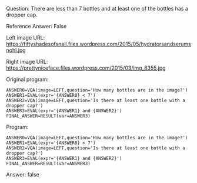 Question: There are less than 7 bottles and at least one of the bottles has a dropper cap.

Reference Answer: False

Left image URL: https://fiftyshadesofsnail.files.wordpress.com/2015/05/hydratorsandserumsnohl.jpg

Right image URL: https://prettyniceface.files.wordpress.com/2015/03/img_8355.jpg

Original program:

```
ANSWER0=VQA(image=LEFT,question='How many bottles are in the image?')
ANSWER1=EVAL(expr='{ANSWER0} < 7')
ANSWER2=VQA(image=LEFT,question='Is there at least one bottle with a dropper cap?')
ANSWER3=EVAL(expr='{ANSWER1} and {ANSWER2}')
FINAL_ANSWER=RESULT(var=ANSWER3)
```
Program:

```
ANSWER0=VQA(image=LEFT,question='How many bottles are in the image?')
ANSWER1=EVAL(expr='{ANSWER0} < 7')
ANSWER2=VQA(image=LEFT,question='Is there at least one bottle with a dropper cap?')
ANSWER3=EVAL(expr='{ANSWER1} and {ANSWER2}')
FINAL_ANSWER=RESULT(var=ANSWER3)
```
Answer: false

